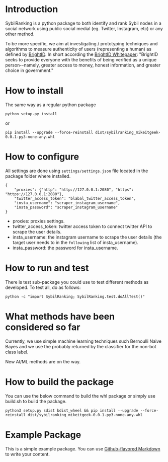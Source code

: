 # Introduction
SybilRanking is a python package to both identify and rank Sybil nodes in a social network using public social medial (eg. Twitter, Instagram, etc) or any other method.

To be more specific, we aim at investigating / prototyping techniques and algorithms to measure authenticity of users (representing a human) as defined by [BrightID](https://www.brightid.org/). In short according the [BrightID Whitepaper](https://docs.google.com/document/d/1dlQDz8SyOcXtR8azNVDBA3MiElNuTneuU5Uu5RQG55s/edit): "BrightID seeks to provide everyone with the benefits of being verified as a unique person--namely, greater access to money, honest information, and greater choice in government."



# How to install
The same way as a regular python package
```
python setup.py install
```
or
```
pip install --upgrade --force-reinstall dist/sybilranking_mikeitgeek-0.0.1-py3-none-any.whl
```

# How to configure
All settings are done using ```settings/settings.json``` file located in the package folder where installed.

```
{
	"proxies": {"http": "http://127.0.0.1:2080", "https": "https://127.0.0.1:2080"},
	"twitter_access_token": "blabal_twitter_access_token",
	"insta_username": "scraper_instagram_username",
	"insta_password": "scraper_instagram_username"
}
```
* proxies: proxies settings.
* twitter_access_token: twitter access token to connect twitter API to scrape the user details.
* insta_username: the instagram username to scrape the user details (the target user needs to in the `following` list of insta_username).
* insta_password: the password for insta_username.


# How to run and test
There is test sub-package you could use to test different methods as developed. To test all, do as follows:

```
python -c "import SybilRanking; SybilRanking.test.doAllTest()"
```


# What methods have been considered so far
Currently, we use simple machine learning techniques such Bernoulli Naive Bayes and we use the probably returned by the classifier for the non-bot class label.

New AI/ML methods are on the way.


# How to build the package
You can use the below command to build the whl package or simply use build.sh to build the package.

```
python3 setup.py sdist bdist_wheel && pip install --upgrade --force-reinstall dist/sybilranking_mikeitgeek-0.0.1-py3-none-any.whl
```

# Example Package

This is a simple example package. You can use
[Github-flavored Markdown](https://guides.github.com/features/mastering-markdown/)
to write your content.
